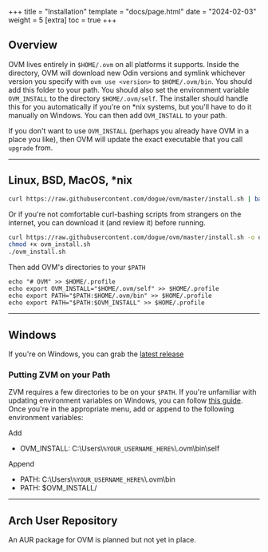 +++
title = "Installation"
template = "docs/page.html"
date = "2024-02-03"
weight = 5
[extra]
toc = true
+++

## Overview

OVM lives entirely in `$HOME/.ovm` on all platforms it supports. Inside the directory, OVM will download new Odin versions and symlink whichever version you specify with `ovm use <version>` to `$HOME/.ovm/bin`. You should add this folder to your path. You should also set the environment variable `OVM_INSTALL` to the directory `$HOME/.ovm/self`. The installer should handle this for you automatically if you're on *nix systems, but you'll have to do it manually on Windows. You can then add `OVM_INSTALL` to your path.

If you don't want to use `OVM_INSTALL` (perhaps you already have OVM in a place you like), then OVM will update the exact executable that you call `upgrade` from. 

---

## Linux, BSD, MacOS, *nix

```sh
curl https://raw.githubusercontent.com/dogue/ovm/master/install.sh | bash
```

Or if you're not comfortable curl-bashing scripts from strangers on the internet, you can download it (and review it) before running.

```sh
curl https://raw.githubusercontent.com/dogue/ovm/master/install.sh -o ovm_install.sh
chmod +x ovm_install.sh
./ovm_install.sh
```

Then add OVM's directories to your `$PATH`

```
echo "# OVM" >> $HOME/.profile
echo export OVM_INSTALL="$HOME/.ovm/self" >> $HOME/.profile
echo export PATH="$PATH:$HOME/.ovm/bin" >> $HOME/.profile
echo export PATH="$PATH:$OVM_INSTALL" >> $HOME/.profile
```

---

## Windows

If you're on Windows, you can grab the [latest release](https://github.com/dogue/ovm/releases/latest)

### Putting ZVM on your Path

ZVM requires a few directories to be on your `$PATH`. If you're unfamiliar with updating environment variables on Windows, you can follow [this guide](https://www.computerhope.com/issues/ch000549.htm). Once you're in the appropriate menu, add or append to the following environment variables:

Add
* OVM_INSTALL: C:\Users\\`%YOUR_USERNAME_HERE%`\\.ovm\bin\self

Append
* PATH: C:\Users\\`%YOUR_USERNAME_HERE%`\\.ovm\bin
* PATH: $OVM_INSTALL/

---

## Arch User Repository

An AUR package for OVM is planned but not yet in place.
